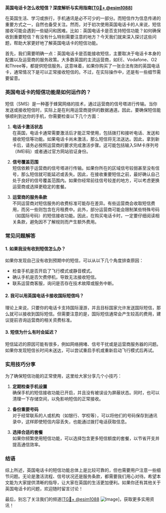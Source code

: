 **英国电话卡怎么收短信？深度解析与实用指南[[TG💪+ @esim1088](https://t.me/s/esim1088)]**

在英国生活、学习或旅行，手机通讯是必不可少的一部分。而短信作为信息传递的重要方式之一，自然也备受关注。然而，对于初次使用英国电话卡的人来说，短信接收可能会遇到一些疑问和困难。比如：英国电话卡是否支持短信功能？如何确保收到重要短信？有没有什么特别需要注意的地方？今天我们就来深入探讨这些问题，帮助大家更好地了解英国电话卡的短信功能。

首先，我们需要明确一点：英国电话卡是否能接收短信，主要取决于电话卡本身的配置以及运营商的服务政策。大多数英国的主流运营商，如EE、Vodafone、O2和Three等，都提供短信服务。这意味着，如果你购买了一张合法有效的英国电话卡，通常情况下是可以正常接收短信的。不过，在实际操作中，还是有一些细节需要留意。

### 英国电话卡的短信功能是如何运作的？

短信（SMS）是一种基于蜂窝网络的技术，通过运营商的信号塔进行传输。当你发送或接收短信时，实际上是在利用运营商提供的数据通道。因此，要确保短信能够顺利到达你的手机，你需要检查以下几个方面：

1. **电话卡激活状态**  
   在英国，电话卡通常需要激活后才能正常使用，包括拨打和接听电话、发送和接收短信等功能。如果电话卡尚未激活，那么短信将无法送达。因此，拿到新卡后，请务必按照运营商的要求完成激活步骤。这可能包括输入SIM卡序列号（IMEI码）或者通过官方网站验证身份。

2. **信号覆盖范围**  
   短信依赖于运营商的信号塔进行传输。如果你所在的区域信号较弱甚至没有信号，那么短信就可能延迟或丢失。因此，在接收重要短信之前，最好确认自己处于良好的信号覆盖范围内。如果你经常前往信号较差的地方，可以考虑更换运营商或选择更稳定的套餐。

3. **运营商的服务条款**  
   不同运营商对短信服务的收费标准可能存在差异。有些运营商会收取短信费用，而另一些则包含在月租费中。此外，部分运营商可能会限制某些特殊号码（如国际号码）的短信接收功能。因此，在购买电话卡时，一定要仔细阅读相关条款，避免因不了解规则而产生额外费用。

### 常见问题解答

#### 1. 如果我没有收到短信怎么办？
如果你发现自己没有收到预期中的短信，可以从以下几个角度排查原因：
- 检查手机是否开启了飞行模式或静音模式。
- 确认手机是否欠费停机，导致无法接收短信。
- 联系运营商客服，询问是否存在技术故障或服务中断。

#### 2. 我可以用英国电话卡接收国际短信吗？
理论上来说，只要你的电话卡支持国际漫游，并且目标国家允许发送国际短信，那么就可以接收到国际短信。但需要注意的是，国际短信通常会产生较高的费用，建议提前咨询运营商的相关资费标准。

#### 3. 短信为什么有时会延迟？
短信延迟的原因可能有很多，例如网络拥堵、信号干扰或是运营商服务器的问题。如果你发现短信长时间未送达，可以尝试重启手机或重新启动飞行模式后再试。

### 实用技巧分享

为了确保短信功能的正常使用，这里给大家分享几个小技巧：

1. **定期检查手机设置**  
   确保手机的短信接收功能已开启，并且没有被误设为屏蔽状态。同时，也可以清理一下存储空间，以免影响短信的正常接收。

2. **备份重要号码**  
   对于经常联系的人或机构（如银行、学校等），可以将他们的号码保存到通讯录中，这样即使短信内容丢失，也能通过拨打电话获取信息。

3. **选择合适的套餐**  
   如果你频繁使用短信功能，可以选择包含更多短信额度的套餐，以节省开支并提高通信效率。

### 结语

综上所述，英国电话卡的短信功能总体上是比较可靠的，但也需要用户注意一些细节问题。无论是激活流程、信号状况还是服务条款，都需要我们用心对待。希望本文能为大家提供清晰的指导，让大家在英国的生活更加便利。如果你还有其他关于英国电话卡的问题，欢迎随时留言讨论！

最后，别忘了关注我们的频道[[TG💪+ @esim1088](https://t.me/s/esim1088) ![Image](https://i.postimg.cc/4NQfJmqS/Snipaste-2025-05-13-00-14-12.png)]，获取更多实用资讯！